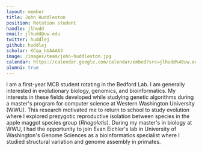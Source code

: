 ```yaml
---
layout: member
title: John Huddleston
position: Rotation student
handle: jlhudd
email: jlhudd@uw.edu
twitter: huddlej
github: huddlej
scholar: KCqa_hUAAAAJ
image: /images/team/john-huddleston.jpg
calendar: https://calendar.google.com/calendar/embed?src=jlhudd%40uw.edu&ctz=America/Los_Angeles
alumni: true
---
```


I am a first-year MCB student rotating in the Bedford Lab. I am generally
interested in evolutionary biology, genomics, and bioinformatics. My interests
in these fields developed while studying genetic algorithms during a master's
program for computer science at Western Washington University (WWU). This
research motivated me to return to school to study evolution where I explored
prezygotic reproductive isolation between species in the apple maggot species
group (*Rhagoletis*). During my master's in biology at WWU, I had the
opportunity to join Evan Eichler's lab in University of Washington's Genome
Sciences as a bioinformatics specialist where I studied structural variation and
genome assembly in primates.
